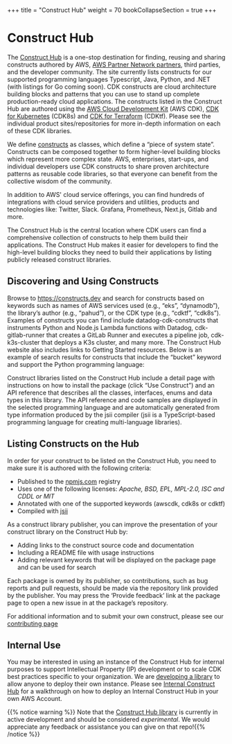 +++
title = "Construct Hub"
weight = 70
bookCollapseSection = true
+++

# Construct Hub

The [Construct Hub](https://constructs.dev/) is a one-stop destination for finding, reusing and sharing constructs authored by AWS, [AWS Partner Network partners](https://aws.amazon.com/partners/), third parties, and the developer community. The site currently lists constructs for our supported programming languages Typescript, Java, Python, and .NET (with listings for Go coming soon). CDK constructs are cloud architecture building blocks and patterns that you can use to stand up complete production-ready cloud applications. The constructs listed in the Construct Hub are authored using the [AWS Cloud Development Kit](https://aws.amazon.com/cdk/) (AWS CDK), [CDK for Kubernetes](https://cdk8s.io/) (CDK8s) and [CDK for Terraform](https://github.com/hashicorp/terraform-cdk) (CDKtf). Please see the individual product sites/repositories for more in-depth information on each of these CDK libraries.

We define [constructs](https://docs.aws.amazon.com/cdk/latest/guide/constructs.html) as classes, which define a “piece of system state”. Constructs can be composed together to form higher-level building blocks which represent more complex state. AWS, enterprises, start-ups, and individual developers use CDK constructs to share proven architecture patterns as reusable code libraries, so that everyone can benefit from the collective wisdom of the community.

In addition to AWS' cloud service offerings, you can find hundreds of integrations with cloud service providers and utilities, products and technologies like: Twitter, Slack. Grafana, Prometheus, Next.js, Gitlab and more.

The Construct Hub is the central location where CDK users can find a comprehensive collection of constructs to help them build their applications. The Construct Hub makes it easier for developers to find the high-level building blocks they need to build their applications by listing publicly released construct libraries.

## Discovering and Using Constructs

Browse to https://constructs.dev and search for constructs based on keywords such as names of AWS services used (e.g., “eks”, “dynamodb”), the library’s author (e.g., “pahud”), or the CDK type (e.g., “cdktf”, “cdk8s”). Examples of constructs you can find include datadog-cdk-constructs that instruments Python and Node.js Lambda functions with Datadog, cdk-gitlab-runner that creates a GitLab Runner and executes a pipeline job, cdk-k3s-cluster that deploys a K3s cluster, and many more. The Construct Hub website also includes links to Getting Started resources. Below is an example of search results for constructs that include the “bucket” keyword and support the Python programming language:

Construct libraries listed on the Construct Hub include a detail page with instructions on how to install the package (click “Use Construct”) and an API reference that describes all the classes, interfaces, enums and data types in this library. The API reference and code samples are displayed in the selected programming language and are automatically generated from type information produced by the jsii compiler (jsii is a TypeScript-based programming language for creating multi-language libraries).

## Listing Constructs on the Hub

In order for your construct to be listed on the Construct Hub, you need to make sure it is authored with the following criteria:

- Published to the [npmjs.com](https://npmjs.com/) registry
- Uses one of the following licenses: _Apache, BSD, EPL, MPL-2.0, ISC and CDDL or MIT_
- Annotated with one of the supported keywords (awscdk, cdk8s or cdktf)
- Compiled with [jsii](https://aws.github.io/jsii/)

As a construct library publisher, you can improve the presentation of your construct library on the Construct Hub by:

- Adding links to the construct source code and documentation
- Including a README file with usage instructions
- Adding relevant keywords that will be displayed on the package page and can be used for search

Each package is owned by its publisher, so contributions, such as bug reports and pull requests, should be made via the repository link provided by the publisher. You may press the ‘Provide feedback’ link at the package page to open a new issue in at the package’s repository.

For additional information and to submit your own construct, please see our [contributing page](https://constructs.dev/contribute)

## Internal Use

You may be interested in using an instance of the Construct Hub for internal purposes to support Intellectual Property (IP) development or to scale CDK best practices specific to your organization. We are [developing a library](https://github.com/cdklabs/construct-hub) to allow anyone to deploy their own instance. Please see [Internal Construct Hub](/70-construct-hub/100-internal-construct-hub.html) for a walkthrough on how to deploy an Internal Construct Hub in your own AWS Account.

{{% notice warning %}} Note that the <a href="https://github.com/cdklabs/construct-hub" target="_blank">Construct Hub library</a> is currently in active development and should be considered _experimental_. We would appreciate any feedback or assistance you can give on that repo!{{% /notice %}}
